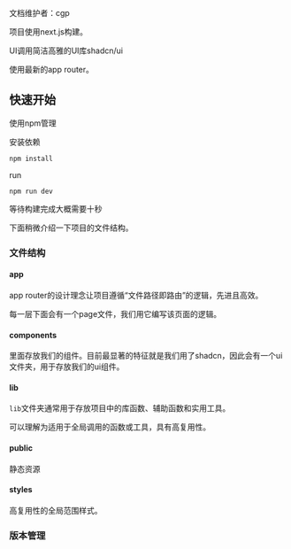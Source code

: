 文档维护者：cgp



项目使用next.js构建。

UI调用简洁高雅的UI库shadcn/ui

使用最新的app router。



## 快速开始

使用npm管理

安装依赖

```
npm install
```



run

```
npm run dev
```



等待构建完成大概需要十秒



下面稍微介绍一下项目的文件结构。

### 文件结构

#### app

app router的设计理念让项目遵循“文件路径即路由”的逻辑，先进且高效。

每一层下面会有一个page文件，我们用它编写该页面的逻辑。

#### components

里面存放我们的组件。目前最显著的特征就是我们用了shadcn，因此会有一个ui文件夹，用于存放我们的ui组件。

#### lib

`lib`文件夹通常用于存放项目中的库函数、辅助函数和实用工具。

可以理解为适用于全局调用的函数或工具，具有高复用性。

#### public

静态资源

#### styles

高复用性的全局范围样式。



### 版本管理

